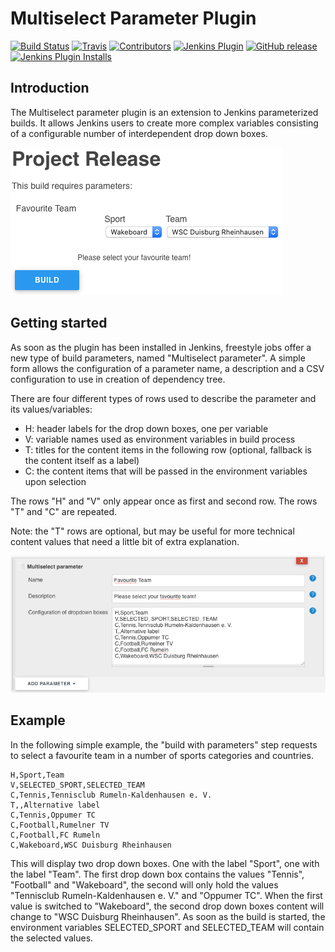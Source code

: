 # Multiselect Parameter Plugin

[![Build Status](https://ci.jenkins.io/job/Plugins/job/multiselect-parameter-plugin/job/main/badge/icon)](https://ci.jenkins.io/job/Plugins/job/multiselect-parameter-plugin/job/main/)
[![Travis](https://img.shields.io/travis/jenkinsci/multiselect-parameter-plugin.svg?logo=travis&label=build&logoColor=white)](https://travis-ci.org/jenkinsci/multiselect-parameter-plugin)
[![Contributors](https://img.shields.io/github/contributors/jenkinsci/multiselect-parameter-plugin.svg)](https://github.com/jenkinsci/multiselect-parameter-plugin/graphs/contributors)
[![Jenkins Plugin](https://img.shields.io/jenkins/plugin/v/multiselect-parameter.svg)](https://plugins.jenkins.io/multiselect-parameter)
[![GitHub release](https://img.shields.io/github/release/jenkinsci/multiselect-parameter-plugin.svg?label=changelog)](https://github.com/jenkinsci/multiselect-parameter-plugin/releases/latest)
[![Jenkins Plugin Installs](https://img.shields.io/jenkins/plugin/i/multiselect-parameter.svg?color=blue)](https://plugins.jenkins.io/multiselect-parameter)

## Introduction

The Multiselect parameter plugin is an extension to Jenkins parameterized builds. It allows Jenkins users to 
create more complex variables consisting of a configurable number of interdependent drop down boxes.

![Example select boxes](images/sample_build.png)

## Getting started

As soon as the plugin has been installed in Jenkins, freestyle jobs offer a new type of build parameters, 
named "Multiselect parameter". A simple form allows the configuration of a parameter name, a description
and a CSV configuration to use in creation of dependency tree.

There are four different types of rows used to describe the parameter and its values/variables:

* H: header labels for the drop down boxes, one per variable
* V: variable names used as environment variables in build process
* T: titles for the content items in the following row (optional, fallback is the content itself as a label)
* C: the content items that will be passed in the environment variables upon selection

The rows "H" and "V" only appear once as first and second row. The rows "T" and "C" are repeated.

Note: the "T" rows are optional, but may be useful for more technical content values that need a little bit of extra explanation.

![Example configuration](images/sample_configuration.png)

## Example 

In the following simple example, the "build with parameters" step requests to select a favourite team in
a number of sports categories and countries.
 
```csv
H,Sport,Team
V,SELECTED_SPORT,SELECTED_TEAM
C,Tennis,Tennisclub Rumeln-Kaldenhausen e. V.
T,,Alternative label
C,Tennis,Oppumer TC
C,Football,Rumelner TV
C,Football,FC Rumeln
C,Wakeboard,WSC Duisburg Rheinhausen
```

This will display two drop down boxes. One with the label "Sport", one with the label "Team".
The first drop down box contains the values "Tennis", "Football" and "Wakeboard", the second will only hold the values "Tennisclub Rumeln-Kaldenhausen e. V." and "Oppumer TC".
When the first value is switched to "Wakeboard", the second drop down boxes content will change to "WSC Duisburg Rheinhausen".
As soon as the build is started, the environment variables SELECTED_SPORT and SELECTED_TEAM will contain the selected values.

